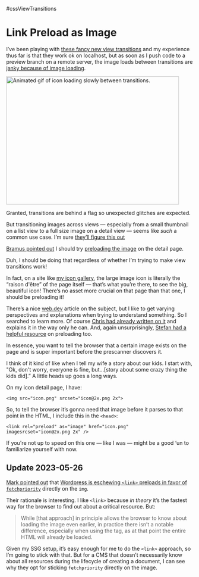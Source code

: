 #cssViewTransitions

# Link Preload as Image

I’ve been playing with [these fancy new view transitions](https://daverupert.com/2023/05/getting-started-view-transitions/) and my experience thus far is that they work ok on localhost, but as soon as I push code to a preview branch on a remote server, the image loads between transitions are [janky because of image loading](https://twitter.com/jimniels/status/1661557620719734785?s=20).

<img src="https://cdn.jim-nielsen.com/blog/2023/view-transition-slow-img.gif" width="465" height="344" alt="Animated gif of icon loading slowly between transitions." />

Granted, transitions are behind a flag so unexpected glitches are expected.

But transitioning images across views — especially from a small thumbnail on a list view to a full size image on a detail view — seems like _such_ a common use case. I’m sure [they’ll figure this out](https://twitter.com/bramus/status/1662014937080774657?s=20)

[Bramus pointed out](https://twitter.com/bramus/status/1661726370076975104?s=20) I should try [preloading the image](https://web.dev/preload-responsive-images/#preload-overview) on the detail page.

Duh, I should be doing that regardless of whether I’m trying to  make view transitions work!

In fact, on a site like [my icon gallery](https://macosicongallery.com), the large image icon is literally the “raison d'être” of the page itself — that’s what you’re there, to see the big, beautiful icon! There’s no asset more crucial on that page than that one, I should be preloading it!

There’s a nice [web.dev](https://web.dev/preload-responsive-images/#preload-overview) article on the subject, but I like to get varying perspectives and explanations when trying to understand something. So I searched to learn more. Of course [Chris had already written on it](https://css-tricks.com/responsive-images-youre-just-changing-resolutions-use-srcset/) and explains it in the way only he can. And, again unsurprisingly, [Stefan had a helpful resource](https://www.stefanjudis.com/today-i-learned/how-to-preload-responsive-images-with-imagesizes-and-imagesrcset/) on preloading too.

In essence, you want to tell the browser that a certain image exists on the page and is super important before the prescanner discovers it.

I think of it kind of like when I tell my wife a story about our kids. I start with, "Ok, don't worry, everyone is fine, but...[story about some crazy thing the kids did].” A little heads up goes a long ways.

On my icon detail page, I have:

```
<img src="icon.png" srcset="icon@2x.png 2x">
```

So, to tell the browser it’s gonna need that image before it parses to that point in the HTML, I include this in the `<head>`:

```
<link rel="preload" as="image" href="icon.png" imagesrcset="icon@2x.png 2x" />
```

If you're not up to speed on this one — like I was — might be a good ‘un to familiarize yourself with now.

## Update 2023-05-26

[Mark pointed out](https://fosstodon.org/@mrwweb/110435716839260633) that [Wordpress is eschewing `<link>` preloads in favor of `fetchpriority`](https://make.wordpress.org/core/2023/05/02/proposal-for-enhancing-lcp-image-performance-with-fetchpriority/) directly on the `img`.

Their rationale is interesting. I like `<link>` because _in theory_ it’s the fastest way for the browser to find out about a critical resource. But:

>  While [that approach] in principle allows the browser to know about loading the image even earlier, in practice there isn’t a notable difference, especially when using the tag, as at that point the entire HTML will already be loaded.

Given my SSG setup, it’s easy enough for me to do the `<link>` approach, so I’m going to stick with that. But for a CMS that doesn’t necessarily know about all resources during the lifecycle of creating a document, I can see why they opt for sticking `fetchpriority` directly on the image.